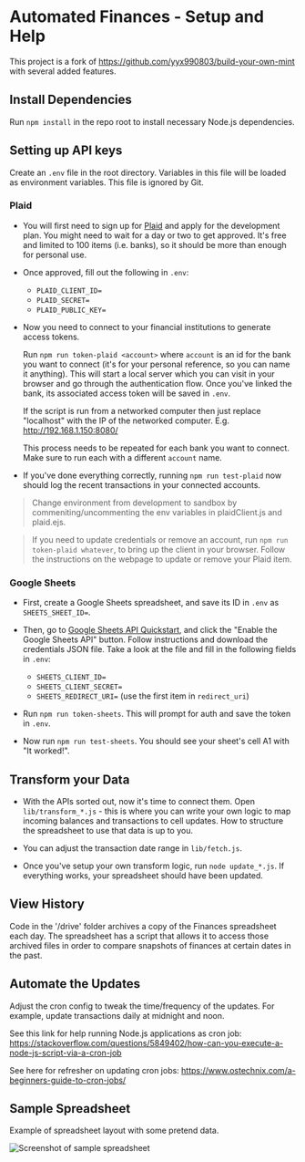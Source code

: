 # Automated Finances - Setup and Help

This project is a fork of https://github.com/yyx990803/build-your-own-mint with several added features.

## Install Dependencies

Run `npm install` in the repo root to install necessary Node.js dependencies.

## Setting up API keys

Create an `.env` file in the root directory. Variables in this file will be loaded as environment variables. This file is ignored by Git.

### Plaid

- You will first need to sign up for [Plaid](https://plaid.com/) and apply for the development plan. You might need to wait for a day or two to get approved. It's free and limited to 100 items (i.e. banks), so it should be more than enough for personal use.

- Once approved, fill out the following in `.env`:

  - `PLAID_CLIENT_ID=`
  - `PLAID_SECRET=`
  - `PLAID_PUBLIC_KEY=`

- Now you need to connect to your financial institutions to generate access tokens.

  Run `npm run token-plaid <account>` where `account` is an id for the bank you want to connect (it's for your personal reference, so you can name it anything). This will start a local server which you can visit in your browser and go through the authentication flow. Once you've linked the bank, its associated access token will be saved in `.env`.

  If the script is run from a networked computer then just replace "localhost" with the IP of the networked computer. E.g. http://192.168.1.150:8080/

  This process needs to be repeated for each bank you want to connect. Make sure to run each with a different `account` name.

- If you've done everything correctly, running `npm run test-plaid` now should log the recent transactions in your connected accounts.

> Change environment from development to sandbox by commeniting/uncommenting the env variables in plaidClient.js and plaid.ejs. 

> If you need to update credentials or remove an account, run `npm run token-plaid whatever`, to bring up the client in your browser. Follow the instructions on the webpage to update or remove your Plaid item.

### Google Sheets

- First, create a Google Sheets spreadsheet, and save its ID in `.env` as `SHEETS_SHEET_ID=`.

- Then, go to [Google Sheets API Quickstart](https://developers.google.com/sheets/api/quickstart/nodejs), and click the "Enable the Google Sheets API" button. Follow instructions and download the credentials JSON file. Take a look at the file and fill in the following fields in `.env`:

  - `SHEETS_CLIENT_ID=`
  - `SHEETS_CLIENT_SECRET=`
  - `SHEETS_REDIRECT_URI=` (use the first item in `redirect_uri`)

- Run `npm run token-sheets`. This will prompt for auth and save the token in `.env`.

- Now run `npm run test-sheets`. You should see your sheet's cell A1 with "It worked!".

## Transform your Data

- With the APIs sorted out, now it's time to connect them. Open `lib/transform_*.js` - this is where you can write your own logic to map incoming balances and transactions to cell updates. How to structure the spreadsheet to use that data is up to you.

- You can adjust the transaction date range in `lib/fetch.js`.

- Once you've setup your own transform logic, run `node update_*.js`. If everything works, your spreadsheet should have been updated.

## View History

Code in the '/drive' folder archives a copy of the Finances spreadsheet each day. The spreadsheet has a script that allows it to access those archived files in order to compare snapshots of finances at certain dates in the past.

## Automate the Updates

Adjust the cron config to tweak the time/frequency of the updates. For example, update transactions daily at midnight and noon.

See this link for help running Node.js applications as cron job:
https://stackoverflow.com/questions/5849402/how-can-you-execute-a-node-js-script-via-a-cron-job

See here for refresher on updating cron jobs:
https://www.ostechnix.com/a-beginners-guide-to-cron-jobs/


## Sample Spreadsheet

Example of spreadsheet layout with some pretend data.

![Screenshot of sample spreadsheet](https://github.com/blairun/automated_finances/blob/master/show_and_tell.png)